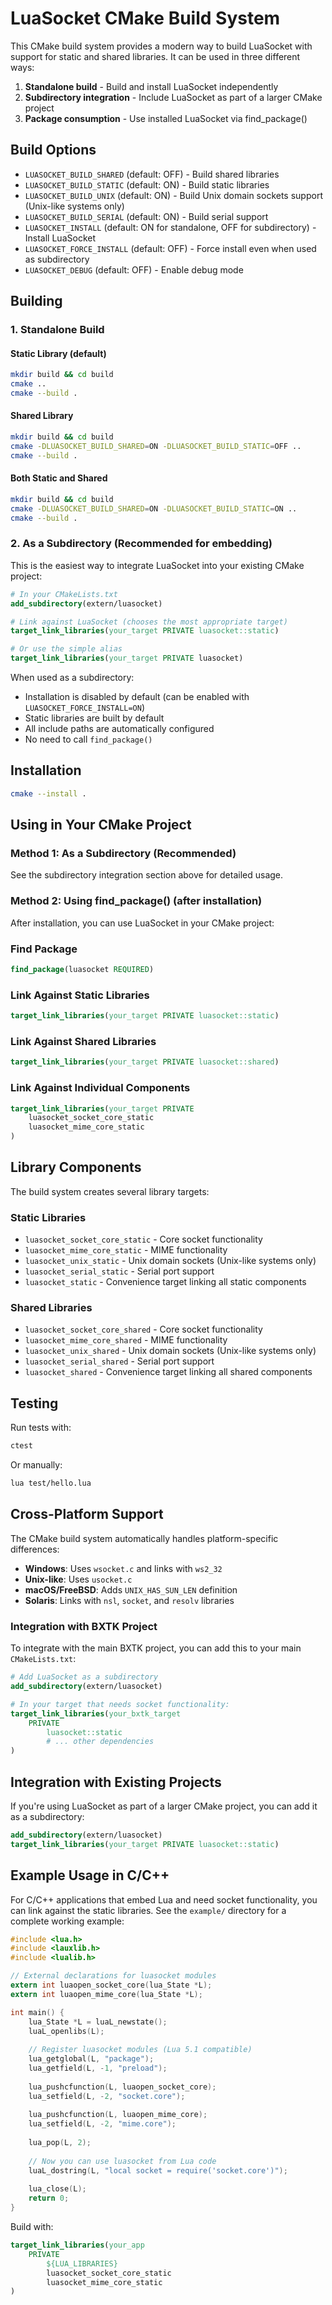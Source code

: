 # LuaSocket CMake Build System

This CMake build system provides a modern way to build LuaSocket with support for static and shared libraries. It can be used in three different ways:

1. **Standalone build** - Build and install LuaSocket independently
2. **Subdirectory integration** - Include LuaSocket as part of a larger CMake project
3. **Package consumption** - Use installed LuaSocket via find_package()

## Build Options

- `LUASOCKET_BUILD_SHARED` (default: OFF) - Build shared libraries
- `LUASOCKET_BUILD_STATIC` (default: ON) - Build static libraries  
- `LUASOCKET_BUILD_UNIX` (default: ON) - Build Unix domain sockets support (Unix-like systems only)
- `LUASOCKET_BUILD_SERIAL` (default: ON) - Build serial support
- `LUASOCKET_INSTALL` (default: ON for standalone, OFF for subdirectory) - Install LuaSocket
- `LUASOCKET_FORCE_INSTALL` (default: OFF) - Force install even when used as subdirectory
- `LUASOCKET_DEBUG` (default: OFF) - Enable debug mode

## Building

### 1. Standalone Build

#### Static Library (default)

```bash
mkdir build && cd build
cmake ..
cmake --build .
```

#### Shared Library

```bash
mkdir build && cd build
cmake -DLUASOCKET_BUILD_SHARED=ON -DLUASOCKET_BUILD_STATIC=OFF ..
cmake --build .
```

#### Both Static and Shared

```bash
mkdir build && cd build
cmake -DLUASOCKET_BUILD_SHARED=ON -DLUASOCKET_BUILD_STATIC=ON ..
cmake --build .
```

### 2. As a Subdirectory (Recommended for embedding)

This is the easiest way to integrate LuaSocket into your existing CMake project:

```cmake
# In your CMakeLists.txt
add_subdirectory(extern/luasocket)

# Link against LuaSocket (chooses the most appropriate target)
target_link_libraries(your_target PRIVATE luasocket::static)

# Or use the simple alias
target_link_libraries(your_target PRIVATE luasocket)
```

When used as a subdirectory:
- Installation is disabled by default (can be enabled with `LUASOCKET_FORCE_INSTALL=ON`)
- Static libraries are built by default
- All include paths are automatically configured
- No need to call `find_package()`

## Installation

```bash
cmake --install .
```

## Using in Your CMake Project

### Method 1: As a Subdirectory (Recommended)

See the subdirectory integration section above for detailed usage.

### Method 2: Using find_package() (after installation)

After installation, you can use LuaSocket in your CMake project:

### Find Package

```cmake
find_package(luasocket REQUIRED)
```

### Link Against Static Libraries

```cmake
target_link_libraries(your_target PRIVATE luasocket::static)
```

### Link Against Shared Libraries

```cmake
target_link_libraries(your_target PRIVATE luasocket::shared)
```

### Link Against Individual Components

```cmake
target_link_libraries(your_target PRIVATE 
    luasocket_socket_core_static
    luasocket_mime_core_static
)
```

## Library Components

The build system creates several library targets:

### Static Libraries
- `luasocket_socket_core_static` - Core socket functionality
- `luasocket_mime_core_static` - MIME functionality
- `luasocket_unix_static` - Unix domain sockets (Unix-like systems only)
- `luasocket_serial_static` - Serial port support
- `luasocket_static` - Convenience target linking all static components

### Shared Libraries
- `luasocket_socket_core_shared` - Core socket functionality
- `luasocket_mime_core_shared` - MIME functionality  
- `luasocket_unix_shared` - Unix domain sockets (Unix-like systems only)
- `luasocket_serial_shared` - Serial port support
- `luasocket_shared` - Convenience target linking all shared components

## Testing

Run tests with:

```bash
ctest
```

Or manually:

```bash
lua test/hello.lua
```

## Cross-Platform Support

The CMake build system automatically handles platform-specific differences:

- **Windows**: Uses `wsocket.c` and links with `ws2_32`
- **Unix-like**: Uses `usocket.c` 
- **macOS/FreeBSD**: Adds `UNIX_HAS_SUN_LEN` definition
- **Solaris**: Links with `nsl`, `socket`, and `resolv` libraries

### Integration with BXTK Project

To integrate with the main BXTK project, you can add this to your main `CMakeLists.txt`:

```cmake
# Add LuaSocket as a subdirectory
add_subdirectory(extern/luasocket)

# In your target that needs socket functionality:
target_link_libraries(your_bxtk_target 
    PRIVATE 
        luasocket::static
        # ... other dependencies
)
```

## Integration with Existing Projects

If you're using LuaSocket as part of a larger CMake project, you can add it as a subdirectory:

```cmake
add_subdirectory(extern/luasocket)
target_link_libraries(your_target PRIVATE luasocket::static)
```

## Example Usage in C/C++

For C/C++ applications that embed Lua and need socket functionality, you can link against the static libraries. See the `example/` directory for a complete working example:

```c
#include <lua.h>
#include <lauxlib.h>
#include <lualib.h>

// External declarations for luasocket modules
extern int luaopen_socket_core(lua_State *L);
extern int luaopen_mime_core(lua_State *L);

int main() {
    lua_State *L = luaL_newstate();
    luaL_openlibs(L);
    
    // Register luasocket modules (Lua 5.1 compatible)
    lua_getglobal(L, "package");
    lua_getfield(L, -1, "preload");
    
    lua_pushcfunction(L, luaopen_socket_core);
    lua_setfield(L, -2, "socket.core");
    
    lua_pushcfunction(L, luaopen_mime_core);
    lua_setfield(L, -2, "mime.core");
    
    lua_pop(L, 2);
    
    // Now you can use luasocket from Lua code
    luaL_dostring(L, "local socket = require('socket.core')");
    
    lua_close(L);
    return 0;
}
```

Build with:
```cmake
target_link_libraries(your_app 
    PRIVATE 
        ${LUA_LIBRARIES}
        luasocket_socket_core_static
        luasocket_mime_core_static
)
```
